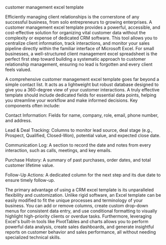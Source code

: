 customer management excel template


Efficiently managing client relationships is the cornerstone of any successful business, from solo entrepreneurs to growing enterprises. A customer management excel template provides a powerful, accessible, and cost-effective solution for organizing vital customer data without the complexity or expense of dedicated CRM software. This tool allows you to centralize client information, track interactions, and monitor your sales pipeline directly within the familiar interface of Microsoft Excel. For small businesses, a well-structured client management excel spreadsheet is the perfect first step toward building a systematic approach to customer relationship management, ensuring no lead is forgotten and every client feels valued.



A comprehensive customer management excel template goes far beyond a simple contact list. It acts as a lightweight but robust database designed to give you a 360-degree view of your customer interactions. A truly effective template should include dedicated fields for essential data points, helping you streamline your workflow and make informed decisions. Key components often include:




Contact Information: Fields for name, company, role, email, phone number, and address.


Lead & Deal Tracking: Columns to monitor lead source, deal stage (e.g., Prospect, Qualified, Closed-Won), potential value, and expected close date.


Communication Log: A section to record the date and notes from every interaction, such as calls, meetings, and key emails.


Purchase History: A summary of past purchases, order dates, and total customer lifetime value.


Follow-Up Actions: A dedicated column for the next step and its due date to ensure timely follow-up.





The primary advantage of using a CRM excel template is its unparalleled flexibility and customization. Unlike rigid software, an Excel template can be easily modified to fit the unique processes and terminology of your business. You can add or remove columns, create custom drop-down menus for consistent data entry, and use conditional formatting to visually highlight high-priority clients or overdue tasks. Furthermore, leveraging Excel's built-in tools like PivotTables and charts allows you to perform powerful data analysis, create sales dashboards, and generate insightful reports on customer behavior and sales performance, all without needing specialized technical skills.
